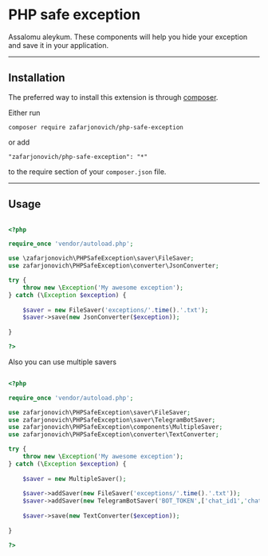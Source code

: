 # PHP safe exception

Assalomu aleykum. These components will help you hide your exception and save it in your application.

-----
## Installation

The preferred way to install this extension is through [composer](http://getcomposer.org/download/).

Either run

```
composer require zafarjonovich/php-safe-exception
```

or add

```
"zafarjonovich/php-safe-exception": "*"
```

to the require section of your `composer.json` file.

------
## Usage

```php

<?php

require_once 'vendor/autoload.php';

use \zafarjonovich\PHPSafeException\saver\FileSaver;
use zafarjonovich\PHPSafeException\converter\JsonConverter;

try {
    throw new \Exception('My awesome exception');
} catch (\Exception $exception) {
    
    $saver = new FileSaver('exceptions/'.time().'.txt');
    $saver->save(new JsonConverter($exception));
    
}

?>

```

Also you can use multiple savers

```php

<?php

require_once 'vendor/autoload.php';

use zafarjonovich\PHPSafeException\saver\FileSaver;
use zafarjonovich\PHPSafeException\saver\TelegramBotSaver;
use zafarjonovich\PHPSafeException\components\MultipleSaver;
use zafarjonovich\PHPSafeException\converter\TextConverter;

try {
    throw new \Exception('My awesome exception');
} catch (\Exception $exception) {
    
    $saver = new MultipleSaver();
    
    $saver->addSaver(new FileSaver('exceptions/'.time().'.txt'));
    $saver->addSaver(new TelegramBotSaver('BOT_TOKEN',['chat_id1','chat_id2','chat_id3']));
    
    $saver->save(new TextConverter($exception));
    
}

?>

```
